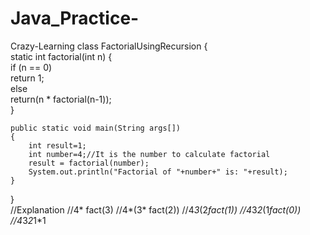 # Java_Practice-
Crazy-Learning
class FactorialUsingRecursion
{  
	static int factorial(int n)
	{    
  		if (n == 0)    
    			return 1;    
  		else    
    			return(n * factorial(n-1));    
	}   
 
 	public static void main(String args[])
	{  
  		int result=1;  
  		int number=4;//It is the number to calculate factorial    
  		result = factorial(number);   
  		System.out.println("Factorial of "+number+" is: "+result);    
 	}  
}  
//Explanation
//4* fact(3)
//4*(3* fact(2))
//4*3*(2*fact(1))
//4*3*2*(1*fact(0))
//4*3*2*1*1
